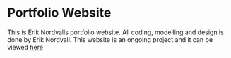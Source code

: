 # Portfolio Website
This is Erik Nordvalls portfolio website. All coding, modelling and design is done by Erik Nordvall. This website is an ongoing project and it can be viewed [here](www.eriknordvall.se)
